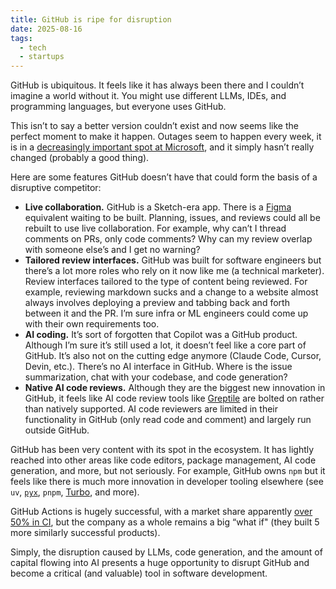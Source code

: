 ```yaml
---
title: GitHub is ripe for disruption
date: 2025-08-16
tags:
  - tech
  - startups
---
```

GitHub is ubiquitous. It feels like it has always been there and I couldn’t imagine a world without it. You might use different LLMs, IDEs, and programming languages, but everyone uses GitHub.

This isn’t to say a better version couldn’t exist and now seems like the perfect moment to make it happen. Outages seem to happen every week, it is in a [decreasingly important spot at Microsoft](https://www.theverge.com/news/757461/microsoft-github-thomas-dohmke-resignation-coreai-team-transition), and it simply hasn’t really changed (probably a good thing).

Here are some features GitHub doesn’t have that could form the basis of a disruptive competitor:

- **Live collaboration.** GitHub is a Sketch-era app. There is a [Figma](https://kwokchain.com/2020/06/19/why-figma-wins/) equivalent waiting to be built. Planning, issues, and reviews could all be rebuilt to use live collaboration. For example, why can’t I thread comments on PRs, only code comments? Why can my review overlap with someone else’s and I get no warning?
- **Tailored review interfaces.** GitHub was built for software engineers but there’s a lot more roles who rely on it now like me (a technical marketer). Review interfaces tailored to the type of content being reviewed. For example, reviewing markdown sucks and a change to a website almost always involves deploying a preview and tabbing back and forth between it and the PR. I’m sure infra or ML engineers could come up with their own requirements too.
- **AI coding.** It’s sort of forgotten that Copilot was a GitHub product. Although I’m sure it’s still used a lot, it doesn’t feel like a core part of GitHub. It’s also not on the cutting edge anymore (Claude Code, Cursor, Devin, etc.). There’s no AI interface in GitHub. Where is the issue summarization, chat with your codebase, and code generation?
- **Native AI code reviews.** Although they are the biggest new innovation in GitHub, it feels like AI code review tools like [Greptile](https://www.greptile.com/) are bolted on rather than natively supported. AI code reviewers are limited in their functionality in GitHub (only read code and comment) and largely run outside GitHub.

GitHub has been very content with its spot in the ecosystem. It has lightly reached into other areas like code editors, package management, AI code generation, and more, but not seriously. For example, GitHub owns `npm` but it feels like there is much more innovation in developer tooling elsewhere (see `uv`, [`pyx`](https://astral.sh/blog/introducing-pyx), `pnpm`, [Turbo](https://turborepo.com/), and more).

GitHub Actions is hugely successful, with a market share apparently [over 50% in CI](https://chuniversiteit.nl/papers/rise-and-fall-of-ci-services-in-github), but the company as a whole remains a big “what if" (they built 5 more similarly successful products).

Simply, the disruption caused by LLMs, code generation, and the amount of capital flowing into AI presents a huge opportunity to disrupt GitHub and become a critical (and valuable) tool in software development.